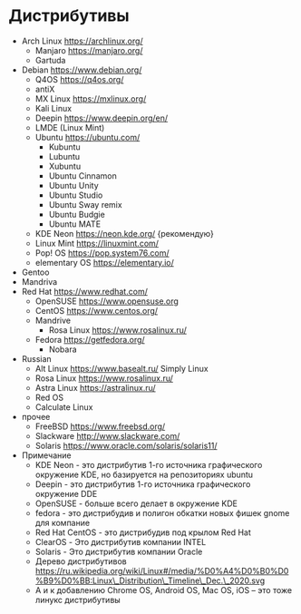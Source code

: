 # Дистрибутивы

* Arch Linux https://archlinux.org/
  * Manjaro https://manjaro.org/
  * Gartuda
* Debian https://www.debian.org/
  * Q4OS https://q4os.org/
  * antiX
  * MX Linux https://mxlinux.org/
  * Kali Linux
  * Deepin https://www.deepin.org/en/
  * LMDE (Linux Mint)
  * Ubuntu https://ubuntu.com/
    * Kubuntu
    * Lubuntu
    * Xubuntu
    * Ubuntu Cinnamon
    * Ubuntu Unity
    * Ubuntu Studio
    * Ubuntu Sway remix
    * Ubuntu Budgie
    * Ubuntu MATE
  * KDE Neon https://neon.kde.org/ {рекомендую}
  * Linux Mint https://linuxmint.com/
  * Pop! OS https://pop.system76.com/
  * elementary OS https://elementary.io/
* Gentoo
* Mandriva
* Red Hat https://www.redhat.com/
  * OpenSUSE https://www.opensuse.org
  * CentOS https://www.centos.org/
  * Mandrive
    * Rosa Linux https://www.rosalinux.ru/
  * Fedora https://getfedora.org/
    * Nobara
* Russian
  * Alt Linux https://www.basealt.ru/ Simply Linux
  * Rosa Linux https://www.rosalinux.ru/
  * Astra Linux https://astralinux.ru/
  * Red OS
  * Calculate Linux
* прочее
  * FreeBSD https://www.freebsd.org/
  * Slackware http://www.slackware.com/
  * Solaris https://www.oracle.com/solaris/solaris11/
* Примечание
  * KDE Neon - это дистрибутив 1-го источника графического окружение KDE, но базируется на репозиториях ubuntu
  * Deepin - это дистрибутив 1-го источника графического окружение DDE
  * OpenSUSE - больше всего делает в окружение KDE
  * fedora - это дистрибудив и полигон обкатки новых фишек gnome для компание
  * Red Hat CentOS - это дистрибудив под крылом Red Hat
  * ClearOS - Это дистрибутив компании INTEL
  * Solaris - Это дистрибутив компании Oracle
  * Дерево дистрибутивов https://ru.wikipedia.org/wiki/Linux#/media/%D0%A4%D0%B0%D0%B9%D0%BB:Linux\_Distribution\_Timeline\_Dec.\_2020.svg
  * А и к добавлению Chrome OS, Android OS, Mac OS, iOS – это тоже линукс дистрибутивы
